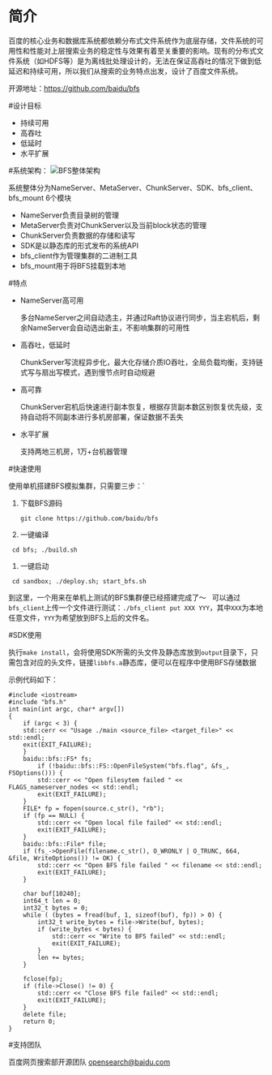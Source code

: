 # 简介


百度的核心业务和数据库系统都依赖分布式文件系统作为底层存储，文件系统的可用性和性能对上层搜索业务的稳定性与效果有着至关重要的影响。现有的分布式文件系统（如HDFS等）是为离线批处理设计的，无法在保证高吞吐的情况下做到低延迟和持续可用，所以我们从搜索的业务特点出发，设计了百度文件系统。

开源地址：https://github.com/baidu/bfs

#设计目标

- 持续可用
- 高吞吐
- 低延时
- 水平扩展

#系统架构：
![BFS整体架构](https://static.oschina.net/uploads/img/201610/26152136_Ew2E.png "BFS整体架构")

系统整体分为NameServer、MetaServer、ChunkServer、SDK、bfs_client、bfs_mount 6个模块

- NameServer负责目录树的管理
- MetaServer负责对ChunkServer以及当前block状态的管理
- ChunkServer负责数据的存储和读写
- SDK是以静态库的形式发布的系统API
- bfs_client作为管理集群的二进制工具
- bfs_mount用于将BFS挂载到本地

#特点

- NameServer高可用

   多台NameServer之间自动选主，并通过Raft协议进行同步，当主宕机后，剩余NameServer会自动选出新主，不影响集群的可用性

- 高吞吐，低延时

   ChunkServer写流程异步化，最大化存储介质IO吞吐，全局负载均衡，支持链式写与扇出写模式，遇到慢节点时自动规避

- 高可靠

   ChunkServer宕机后快速进行副本恢复，根据存货副本数区别恢复优先级，支持自动将不同副本进行多机房部署，保证数据不丢失

- 水平扩展

   支持两地三机房，1万+台机器管理

#快速使用

使用单机搭建BFS模拟集群，只需要三步：`

1. 下载BFS源码

   `git clone https://github.com/baidu/bfs`
2. 一键编译

  ` cd bfs; ./build.sh`

1. 一键启动

  ` cd sandbox; ./deploy.sh; start_bfs.sh`

到这里，一个用来在单机上测试的BFS集群便已经搭建完成了～   可以通过`bfs_client`上传一个文件进行测试：`./bfs_client put XXX YYY`，其中`XXX`为本地任意文件，`YYY`为希望放到BFS上后的文件名。

#SDK使用

执行`make install`，会将使用SDK所需的头文件及静态库放到`output`目录下，只需包含对应的头文件，链接`libbfs.a`静态库，便可以在程序中使用BFS存储数据

示例代码如下：



    #include <iostream>
    #include "bfs.h"
    int main(int argc, char* argv[])
    {
        if (argc < 3) {
        std::cerr << "Usage ./main <source_file> <target_file>" << std::endl;
        exit(EXIT_FAILURE);
        }
        baidu::bfs::FS* fs;
            if (!baidu::bfs::FS::OpenFileSystem("bfs.flag", &fs_, FSOptions())) {
            std::cerr << "Open filesytem failed " << FLAGS_nameserver_nodes << std::endl;
            exit(EXIT_FAILURE);
        }
        FILE* fp = fopen(source.c_str(), "rb");
        if (fp == NULL) {
            std::cerr << "Open local file failed" << std::endl;
            exit(EXIT_FAILURE);
        }
        baidu::bfs::File* file;
        if (fs_->OpenFile(filename.c_str(), O_WRONLY | O_TRUNC, 664, &file, WriteOptions()) != OK) {
            std::cerr << "Open BFS file failed " << filename << std::endl;
            exit(EXIT_FAILURE);
        }
    
        char buf[10240];
        int64_t len = 0;
        int32_t bytes = 0;
        while ( (bytes = fread(buf, 1, sizeof(buf), fp)) > 0) {
            int32_t write_bytes = file->Write(buf, bytes);
            if (write_bytes < bytes) {
                std::cerr << "Write to BFS failed" << std::endl;
                exit(EXIT_FAILURE);
            }
            len += bytes;
        }
    
        fclose(fp);
        if (file->Close() != 0) {
            std::cerr << "Close BFS file failed" << std::endl;
            exit(EXIT_FAILURE);
        }
        delete file;
        return 0;
    }



#支持团队

百度网页搜索部开源团队 opensearch@baidu.com